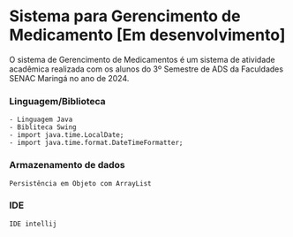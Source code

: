 # Sistema para Gerencimento de Medicamento [Em desenvolvimento]
O sistema de Gerencimento de Medicamentos é um sistema de atividade acadêmica realizada com os alunos do 3º Semestre de ADS da Faculdades SENAC Maringá no ano de 2024. 

### Linguagem/Biblioteca
```
- Linguagem Java
- Bibliteca Swing
- import java.time.LocalDate;
- import java.time.format.DateTimeFormatter;
```
### Armazenamento de dados
```
Persistência em Objeto com ArrayList
```
### IDE
```
IDE intellij
```
